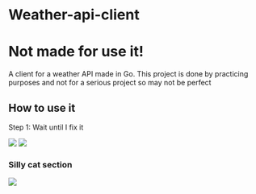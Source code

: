 # Weather-api-client
<h1>Not made for use it!</h1>
<p>A client for a weather API made in Go. This project is done by practicing purposes and not for a serious project so may not be perfect </p>
<h2> How to use it</h2>
<p>Step 1: Wait until I fix it</p>
<img src="https://img.shields.io/badge/Go-00ADD8?style=for-the-badge&logo=go&logoColor=white">
<img src="https://img.shields.io/badge/Windows-0078D6?style=for-the-badge&logo=windows&logoColor=white">
<h3>Silly cat section</h3>

<img src="https://thumbor.bigedition.com/funniest-cats-internet/vJ8ldFW4wJ-1N5uWsSiECD5wsDE=/0x13:800x614/800x600/filters:format(webp):quality(80)/granite-web-prod/cc/fa/ccfa37b8659442e9a994fe07d0534ac8.jpeg">

